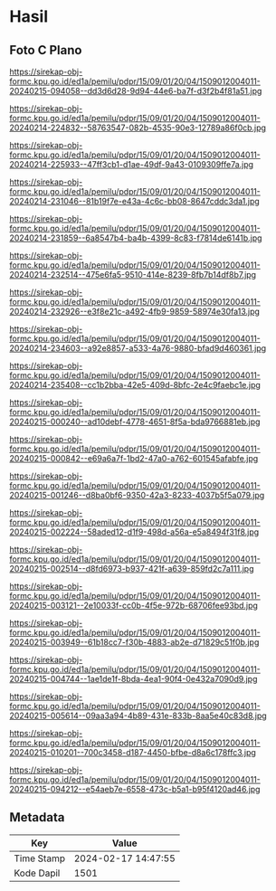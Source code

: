 # Hasil

## Foto C Plano

https://sirekap-obj-formc.kpu.go.id/ed1a/pemilu/pdpr/15/09/01/20/04/1509012004011-20240215-094058--dd3d6d28-9d94-44e6-ba7f-d3f2b4f81a51.jpg

https://sirekap-obj-formc.kpu.go.id/ed1a/pemilu/pdpr/15/09/01/20/04/1509012004011-20240214-224832--58763547-082b-4535-90e3-12789a86f0cb.jpg

https://sirekap-obj-formc.kpu.go.id/ed1a/pemilu/pdpr/15/09/01/20/04/1509012004011-20240214-225933--47ff3cb1-d1ae-49df-9a43-0109309ffe7a.jpg

https://sirekap-obj-formc.kpu.go.id/ed1a/pemilu/pdpr/15/09/01/20/04/1509012004011-20240214-231046--81b19f7e-e43a-4c6c-bb08-8647cddc3da1.jpg

https://sirekap-obj-formc.kpu.go.id/ed1a/pemilu/pdpr/15/09/01/20/04/1509012004011-20240214-231859--6a8547b4-ba4b-4399-8c83-f7814de6141b.jpg

https://sirekap-obj-formc.kpu.go.id/ed1a/pemilu/pdpr/15/09/01/20/04/1509012004011-20240214-232514--475e6fa5-9510-414e-8239-8fb7b14df8b7.jpg

https://sirekap-obj-formc.kpu.go.id/ed1a/pemilu/pdpr/15/09/01/20/04/1509012004011-20240214-232926--e3f8e21c-a492-4fb9-9859-58974e30fa13.jpg

https://sirekap-obj-formc.kpu.go.id/ed1a/pemilu/pdpr/15/09/01/20/04/1509012004011-20240214-234603--a92e8857-a533-4a76-9880-bfad9d460361.jpg

https://sirekap-obj-formc.kpu.go.id/ed1a/pemilu/pdpr/15/09/01/20/04/1509012004011-20240214-235408--cc1b2bba-42e5-409d-8bfc-2e4c9faebc1e.jpg

https://sirekap-obj-formc.kpu.go.id/ed1a/pemilu/pdpr/15/09/01/20/04/1509012004011-20240215-000240--ad10debf-4778-4651-8f5a-bda9766881eb.jpg

https://sirekap-obj-formc.kpu.go.id/ed1a/pemilu/pdpr/15/09/01/20/04/1509012004011-20240215-000842--e69a6a7f-1bd2-47a0-a762-601545afabfe.jpg

https://sirekap-obj-formc.kpu.go.id/ed1a/pemilu/pdpr/15/09/01/20/04/1509012004011-20240215-001246--d8ba0bf6-9350-42a3-8233-4037b5f5a079.jpg

https://sirekap-obj-formc.kpu.go.id/ed1a/pemilu/pdpr/15/09/01/20/04/1509012004011-20240215-002224--58aded12-d1f9-498d-a56a-e5a8494f31f8.jpg

https://sirekap-obj-formc.kpu.go.id/ed1a/pemilu/pdpr/15/09/01/20/04/1509012004011-20240215-002514--d8fd6973-b937-421f-a639-859fd2c7a111.jpg

https://sirekap-obj-formc.kpu.go.id/ed1a/pemilu/pdpr/15/09/01/20/04/1509012004011-20240215-003121--2e10033f-cc0b-4f5e-972b-68706fee93bd.jpg

https://sirekap-obj-formc.kpu.go.id/ed1a/pemilu/pdpr/15/09/01/20/04/1509012004011-20240215-003949--61b18cc7-f30b-4883-ab2e-d71829c51f0b.jpg

https://sirekap-obj-formc.kpu.go.id/ed1a/pemilu/pdpr/15/09/01/20/04/1509012004011-20240215-004744--1ae1de1f-8bda-4ea1-90f4-0e432a7090d9.jpg

https://sirekap-obj-formc.kpu.go.id/ed1a/pemilu/pdpr/15/09/01/20/04/1509012004011-20240215-005614--09aa3a94-4b89-431e-833b-8aa5e40c83d8.jpg

https://sirekap-obj-formc.kpu.go.id/ed1a/pemilu/pdpr/15/09/01/20/04/1509012004011-20240215-010201--700c3458-d187-4450-bfbe-d8a6c178ffc3.jpg

https://sirekap-obj-formc.kpu.go.id/ed1a/pemilu/pdpr/15/09/01/20/04/1509012004011-20240215-094212--e54aeb7e-6558-473c-b5a1-b95f4120ad46.jpg


## Metadata

| Key        | Value               |
| ---------- | ------------------- |
| Time Stamp | 2024-02-17 14:47:55 |
| Kode Dapil | 1501                |



